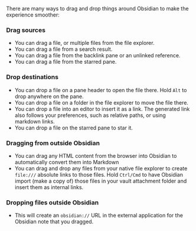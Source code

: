 There are many ways to drag and drop things around Obsidian to make the experience smoother:

### Drag sources

- You can drag a file, or multiple files from the file explorer.
- You can drag a file from a search result.
- You can drag a file from the backlink pane or an unlinked reference.
- You can drag a file from the starred pane.

### Drop destinations

- You can drop a file on a pane header to open the file there. Hold `Alt` to drop anywhere on the pane.
- You can drop a file on a folder in the file explorer to move the file there.
- You can drop a file into an editor to insert it as a link. The generated link also follows your preferences, such as relative paths, or using markdown links.
- You can drop a file on the starred pane to star it.

### Dragging from outside Obsidian

- You can drag any HTML content from the browser into Obsidian to automatically convert them into Markdown
- You can drag and drop any files from your native file explorer to create `file:///` absolute links to those files. Hold `Ctrl/Cmd` to have Obsidian import (make a copy of) those files in your vault attachment folder and insert them as internal links.

### Dropping files outside Obsidian

- This will create an `obsidian://` URL in the external application for the Obsidian note that you dragged.

